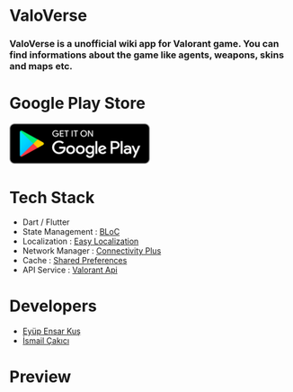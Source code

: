# ValoVerse

### ValoVerse is a unofficial wiki app for Valorant game. You can find informations about the game like agents, weapons, skins and maps etc.

# Google Play Store
<a href="#" target="_blank"><img src="screenshots/googleplay.png" width="250"></a>

 # Tech Stack

 - Dart / Flutter
 - State Management : [BLoC](https://pub.dev/packages/bloc)
 - Localization : [Easy Localization](https://pub.dev/packages/easy_localization)
 - Network Manager : [Connectivity Plus](https://pub.dev/packages/connectivity_plus)
 - Cache : [Shared Preferences](https://pub.dev/packages/shared_preferences)
 - API Service : [Valorant Api](https://valorant-api.com/)

 # Developers
 - [Eyüp Ensar Kuş](https://github.com/EyupEnsarKus1)
 - [İsmail Çakıcı](https://github.com/ismailcakici)
 
 # Preview 

 
